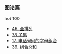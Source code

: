### 图论篇
hot 100
* [46. 全排列](https://github.com/cyh756085049/web-system/blob/main/algorithms/leetcode/back-track/q46_permute.js)
* [78 子集](https://github.com/cyh756085049/web-system/blob/main/algorithms/leetcode/back-track/q78_subsets.js)
* [17. 电话号码的字母组合](https://github.com/cyh756085049/web-system/blob/main/algorithms/leetcode/back-track/q17_letterCombinations.js)
* [39. 组合总和](https://github.com/cyh756085049/web-system/blob/main/algorithms/leetcode/back-track/q39_combinationSum.js)
